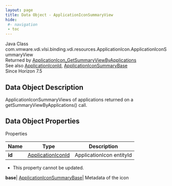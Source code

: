 ```yaml
---
layout: page
title: Data Object - ApplicationIconSummaryView
hide:
 #- navigation
 - toc
---
```






Java Class
    com.vmware.vdi.vlsi.binding.vdi.resources.ApplicationIcon.ApplicationIconSummaryView  
Returned by
     [ApplicationIcon_GetSummaryViewByApplications](vdi.resources.ApplicationIcon.md#getSummaryViewByApplications)  
See also
     [ApplicationIconId](vdi.entity.ApplicationIconId.md), [ApplicationIconSummaryBase](vdi.resources.ApplicationIcon.ApplicationIconSummaryBase.md)  
Since 
    Horizon 7.5

## Data Object Description 

ApplicationIconSummaryViews of applications returned on a getSummaryViewByApplications() call. 

## Data Object Properties

Properties

Name |  Type |  Description   
---|---|---  
**id**| [ApplicationIconId](vdi.entity.ApplicationIconId.md)|  ApplicationIcon entityId   


* This property cannot be updated.

  
**base**| [ApplicationIconSummaryBase](vdi.resources.ApplicationIcon.ApplicationIconSummaryBase.md)|  Metadata of the icon   
  
  
  
   
  
  

